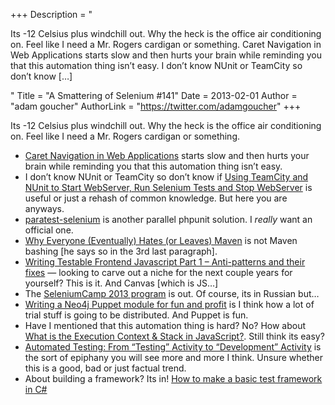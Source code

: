 +++
Description = "<p>Its -12 Celsius plus windchill out. Why the heck is the office air conditioning on. Feel like I need a Mr. Rogers cardigan or something. Caret Navigation in Web Applications starts slow and then hurts your brain while reminding you that this automation thing isn’t easy. I don’t know NUnit or TeamCity so don’t know […]</p>"
Title = "A Smattering of Selenium #141"
Date = 2013-02-01
Author = "adam goucher"
AuthorLink = "https://twitter.com/adamgoucher"
+++

<p>Its -12 Celsius plus windchill out. Why the heck is the office air conditioning on. Feel like I need a Mr. Rogers cardigan or something.</p>
<ul>
<li><a href="http://bolinfest.com/javascript/caret-navigation.html">Caret Navigation in Web Applications</a> starts slow and then hurts your brain while reminding you that this automation thing isn&#8217;t easy.</li>
<li>I don&#8217;t know NUnit or TeamCity so don&#8217;t know if <a href="http://blog.diniscruz.com/2013/01/using-teamcity-and-nnit-to-start.html">Using TeamCity and NUnit to Start WebServer, Run Selenium Tests and Stop WebServer</a> is useful or just a rehash of common knowledge. But here you are anyways.</li>
<li><a href="https://github.com/brianium/paratest-selenium">paratest-selenium</a> is another parallel phpunit solution. I <i>really</i> want an official one.</li>
<li><a href="http://nealford.com/memeagora/2013/01/22/why_everyone_eventually_hates_maven.html">Why Everyone (Eventually) Hates (or Leaves) Maven</a> is not Maven bashing [he says so in the 3rd last paragraph].</li>
<li><a href="https://shanetomlinson.com/2013/testing-javascript-frontend-part-1-anti-patterns-and-fixes/">Writing Testable Frontend Javascript Part 1 – Anti-patterns and their fixes</a> &#8212; looking to carve out a niche for the next couple years for yourself? This is it. And Canvas [which is JS&#8230;]</li>
<li>The <a href="http://seleniumcamp.com/2013/01/24/program-2013-is-ready/">SeleniumCamp 2013 program</a> is out. Of course, its in Russian but&#8230;</li>
<li><a href="http://www.build-doctor.com/2013/01/21/neo4j-puppet/">Writing a Neo4j Puppet module for fun and profit</a> is I think how a lot of trial stuff is going to be distributed. And Puppet is fun.</li>
<li>Have I mentioned that this automation thing is hard? No? How about <a href="http://davidshariff.com/blog/what-is-the-execution-context-in-javascript/">What is the Execution Context &amp; Stack in JavaScript?</a>. Still think its easy?</li>
<li><a href="http://simplythetest.tumblr.com/post/41104418417/automated-testing-from-testing-activity-to">Automated Testing: From “Testing” Activity to “Development” Activity</a> is the sort of epiphany you will see more and more I think. Unsure whether this is a good, bad or just factual trend.</li>
<li>About building a framework? Its in! <a href="http://www.maddoxlabs.com/blog/2013/01/25/how-to-make-a-basic-test-framework-in-c/">How to make a basic test framework in C#</a></li>
</ul>

